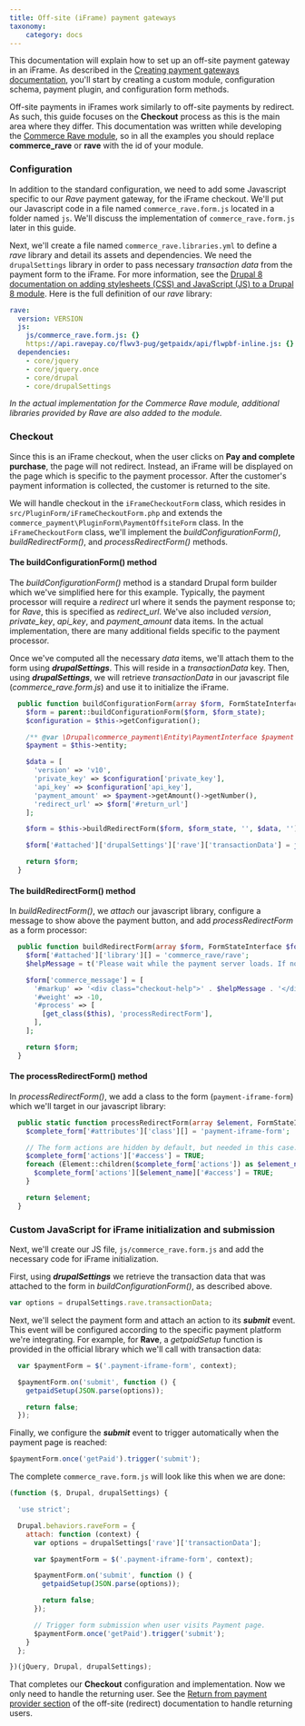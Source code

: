 ```yaml
---
title: Off-site (iFrame) payment gateways
taxonomy:
    category: docs
---
```


This documentation will explain how to set up an off-site payment gateway in an iFrame. As described in the [Creating payment gateways documentation](../docs.md), you'll start by creating a custom module, configuration schema, payment plugin, and configuration form methods.

Off-site payments in iFrames work similarly to off-site payments by redirect. As such, this guide focuses on the **Checkout** process as this is the main area where they differ. This documentation was written while developing the [Commerce Rave module], so in all the examples you should replace **commerce_rave** or **rave** with the id of your module.

### Configuration
In addition to the standard configuration, we need to add some Javascript specific to our *Rave* payment gateway, for the iFrame checkout. We'll put our Javascript code in a file named `commerce_rave.form.js` located in a folder named `js`. We'll discuss the implementation of `commerce_rave.form.js` later in this guide.

Next, we'll create a file named `commerce_rave.libraries.yml` to define a *rave* library and detail its assets and dependencies. We need the `drupalSettings` library in order to pass necessary *transaction data* from the payment form to the iFrame. For more information, see the [Drupal 8 documentation on adding stylesheets (CSS) and JavaScript (JS) to a Drupal 8 module]. Here is the full definition of our *rave* library:

```yaml
rave:
  version: VERSION
  js:
    js/commerce_rave.form.js: {}
    https://api.ravepay.co/flwv3-pug/getpaidx/api/flwpbf-inline.js: {}
  dependencies:
    - core/jquery
    - core/jquery.once
    - core/drupal
    - core/drupalSettings
```
*In the actual implementation for the Commerce Rave module, additional libraries provided by *Rave* are also added to the module.*

### Checkout
Since this is an iFrame checkout, when the user clicks on **Pay and complete purchase**, the page will not redirect. Instead, an iFrame will be displayed on the page which is specific to the payment processor. After
the customer's payment information is collected, the customer is returned to the site.

We will handle checkout in the `iFrameCheckoutForm` class, which resides in `src/PluginForm/iFrameCheckoutForm.php` and extends the `commerce_payment\PluginForm\PaymentOffsiteForm` class. In the `iFrameCheckoutForm` class, we'll implement the *buildConfigurationForm()*, *buildRedirectForm()*, and *processRedirectForm()* methods.

#### The buildConfigurationForm() method
The *buildConfigurationForm()* method is a standard Drupal form builder which we've simplified here for this example. Typically, the payment processor will require a *redirect* url where it sends the payment response to; for *Rave*, this is specified as *redirect_url*. We've also included *version*, *private_key*, *api_key*, and *payment_amount* data items. In the actual implementation, there are many additional fields specific to the payment processor.

Once we've computed all the necessary *data* items, we'll attach them to the form using ***drupalSettings***. This will reside in a *transactionData* key. Then, using ***drupalSettings***, we will retrieve *transactionData* in our javascript file (*commerce_rave.form.js*) and use it to initialize the iFrame.


```php
  public function buildConfigurationForm(array $form, FormStateInterface $form_state) {
    $form = parent::buildConfigurationForm($form, $form_state);
    $configuration = $this->getConfiguration();

    /** @var \Drupal\commerce_payment\Entity\PaymentInterface $payment */
    $payment = $this->entity;

    $data = [
      'version' => 'v10',
      'private_key' => $configuration['private_key'],
      'api_key' => $configuration['api_key'],
      'payment_amount' => $payment->getAmount()->getNumber(),
      'redirect_url' => $form['#return_url']
    ];

    $form = $this->buildRedirectForm($form, $form_state, '', $data, '');

    $form['#attached']['drupalSettings']['rave']['transactionData'] = json_encode($data);

    return $form;
  }
```

#### The buildRedirectForm() method
In *buildRedirectForm()*, we _attach_ our javascript library, configure a message to show above the payment button, and add *processRedirectForm* as a form processor:

```php
  public function buildRedirectForm(array $form, FormStateInterface $form_state, $redirect_url, array $data, $redirect_method = '') {
    $form['#attached']['library'][] = 'commerce_rave/rave';
    $helpMessage = t('Please wait while the payment server loads. If nothing happens within 10 seconds, please click on the button below.');

    $form['commerce_message'] = [
      '#markup' => '<div class="checkout-help">' . $helpMessage . '</div>',
      '#weight' => -10,
      '#process' => [
        [get_class($this), 'processRedirectForm'],
      ],
    ];

    return $form;
  }
```

#### The processRedirectForm() method
In *processRedirectForm()*, we add a class to the form (`payment-iframe-form`) which we'll target in our javascript library:

```php
  public static function processRedirectForm(array $element, FormStateInterface $form_state, array &$complete_form) {
    $complete_form['#attributes']['class'][] = 'payment-iframe-form';

    // The form actions are hidden by default, but needed in this case.
    $complete_form['actions']['#access'] = TRUE;
    foreach (Element::children($complete_form['actions']) as $element_name) {
      $complete_form['actions'][$element_name]['#access'] = TRUE;
    }

    return $element;
  }
```

### Custom JavaScript for iFrame initialization and submission

Next, we'll create our JS file, `js/commerce_rave.form.js` and add the necessary code for iFrame initialization.

First, using ***drupalSettings*** we retrieve the transaction data that was attached to the form in *buildConfigurationForm()*, as described above.

```javascript
var options = drupalSettings.rave.transactionData;
```

Next, we'll select the payment form and attach an action to its ***submit*** event.
This event will be configured according to the specific payment platform we're integrating.
For example, for **Rave**, a *getpaidSetup* function is provided in the official library which we'll call with transaction data:

```javascript
  var $paymentForm = $('.payment-iframe-form', context);

  $paymentForm.on('submit', function () {
    getpaidSetup(JSON.parse(options));

    return false;
  });
```

Finally, we configure the ***submit*** event to trigger automatically when the payment page is reached:

```javascript
$paymentForm.once('getPaid').trigger('submit');
```

The complete `commerce_rave.form.js` will look like this when we are done:

```javascript
(function ($, Drupal, drupalSettings) {

  'use strict';

  Drupal.behaviors.raveForm = {
    attach: function (context) {
      var options = drupalSettings['rave']['transactionData'];

      var $paymentForm = $('.payment-iframe-form', context);

      $paymentForm.on('submit', function () {
        getpaidSetup(JSON.parse(options));

        return false;
      });

      // Trigger form submission when user visits Payment page.
      $paymentForm.once('getPaid').trigger('submit');
    }
  };

})(jQuery, Drupal, drupalSettings);
```

That completes our **Checkout** configuration and implementation. Now we only need to handle the returning user.
See the [Return from payment provider section](../02.off-site-redirect-gateways#return-from-payment-provider) of the off-site (redirect) documentation to handle returning users.

[Commerce Rave module]: https://drupal.org/project/commerce_rave
[Drupal 8 documentation on adding stylesheets (CSS) and JavaScript (JS) to a Drupal 8 module]: https://www.drupal.org/docs/8/creating-custom-modules/adding-stylesheets-css-and-javascript-js-to-a-drupal-8-module

